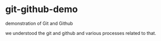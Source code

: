 # git-github-demo
 demonstration of Git and Github

 we understood the git and github and various processes related to that.
